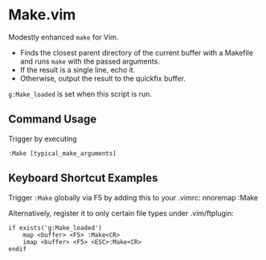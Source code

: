 
Make.vim
========

Modestly enhanced `make` for Vim.

- Finds the closest parent directory of the current buffer with a Makefile and runs `make` with the passed arguments.
- If the result is a single line, echo it.
- Otherwise, output the result to the quickfix buffer.

`g:Make_loaded` is set when this script is run.


Command Usage
-------------

Trigger by executing

	:Make [typical_make_arguments]


Keyboard Shortcut Examples
--------------------------

Trigger `:Make` globally via F5 by adding this to your .vimrc:
	nnoremap <F5> :Make<CR>

Alternatively, register it to only certain file types under .vim/ftplugin:

	if exists('g:Make_loaded')
		map <buffer> <F5> :Make<CR>
		imap <buffer> <F5> <ESC>:Make<CR>
	endif

